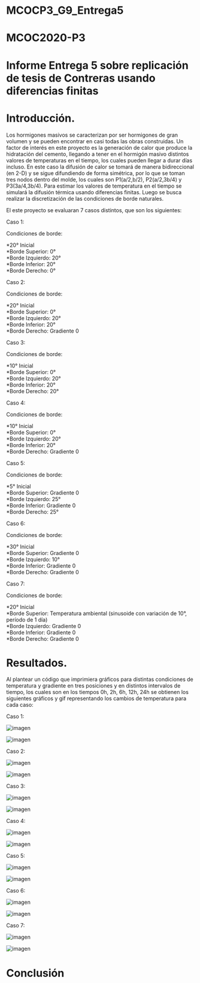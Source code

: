 # MCOCP3_G9_Entrega5

# MCOC2020-P3
  
# Informe Entrega 5 sobre replicación de tesis de Contreras usando diferencias finitas 

# Introducción.
Los hormigones masivos se caracterizan por ser hormigones de gran volumen y se pueden encontrar en casi todas las obras construidas. Un factor de interés en este proyecto es la generación de calor que produce la hidratación del cemento, llegando a tener en el hormigón masivo distintos valores de temperaturas en el tiempo, los cuales pueden llegar a durar días incluso. En este caso la difusión de calor se tomará de manera bidireccional (en 2-D) y se sigue difundiendo de forma simétrica, por lo que se toman tres nodos dentro del molde, los cuales son P1(a/2,b/2), P2(a/2,3b/4) y P3(3a/4,3b/4). Para estimar los valores de temperatura en el tiempo se simulará la difusión térmica usando diferencias finitas. Luego se busca realizar la discretización de las condiciones de borde naturales.

El este proyecto se evaluaran 7 casos distintos, que son los siguientes:

Caso 1:  
  
Condiciones de borde:  
  
*20° Inicial  
*Borde Superior: 0°  
*Borde Izquierdo: 20°  
*Borde Inferior: 20°  
*Borde Derecho: 0°  
  

Caso 2:  
  
Condiciones de borde:  
  
*20° Inicial  
*Borde Superior: 0°  
*Borde Izquierdo: 20°  
*Borde Inferior: 20°  
*Borde Derecho: Gradiente 0  
  
  
Caso 3:  
  
Condiciones de borde:  
  
*10° Inicial  
*Borde Superior: 0°  
*Borde Izquierdo: 20°  
*Borde Inferior: 20°  
*Borde Derecho: 20°  
  
  
Caso 4:  
  
Condiciones de borde:  
  
*10° Inicial  
*Borde Superior: 0°  
*Borde Izquierdo: 20°  
*Borde Inferior: 20°  
*Borde Derecho: Gradiente 0  
  
  
Caso 5:  
  
Condiciones de borde:  
  
*5° Inicial  
*Borde Superior: Gradiente 0  
*Borde Izquierdo: 25°  
*Borde Inferior: Gradiente 0  
*Borde Derecho: 25°  
  
  
Caso 6:  
  
Condiciones de borde:  
  
*30° Inicial  
*Borde Superior: Gradiente 0  
*Borde Izquierdo: 10°  
*Borde Inferior: Gradiente 0  
*Borde Derecho: Gradiente 0  
  
  
Caso 7:  
  
Condiciones de borde:  
  
*20° Inicial  
*Borde Superior: Temperatura ambiental (sinusoide con variación de 10°, período de 1 día)  
*Borde Izquierdo: Gradiente 0  
*Borde Inferior: Gradiente 0  
*Borde Derecho: Gradiente 0  
  
  

# Resultados.

 Al plantear un código que imprimiera gráficos para distintas condiciones de temperatura y gradiente en tres posiciones y en distintos intervalos de tiempo, los cuales son en los tiempos 0h, 2h, 6h, 12h, 24h se obtienen los siguientes gráficos y gif representando los cambios de temperatura para cada caso:
 
 Caso 1:
 
 ![imagen](/Grafico_Caso1.png)
 

![imagen](/2D_ej04_frame_Caso_1.gif)
  
  
Caso 2:
 
 ![imagen](/Grafico_Caso2.png)
 

![imagen](/2D_ej04_frame_Caso_2.gif)


Caso 3:
 
 ![imagen](/Grafico_Caso3.png)
 

![imagen](/2D_ej04_frame_Caso_3.gif)


Caso 4:
 
 ![imagen](/Grafico_Caso4.png)
 

![imagen](/2D_ej04_frame_Caso_4.gif)


Caso 5:
 
 ![imagen](/Grafico_Caso5.png)
 

![imagen](/2D_ej04_frame_Caso_5.gif)


Caso 6:
 
 ![imagen](/Grafico_Caso6.png)
 

![imagen](/2D_ej04_frame_Caso_6.gif)


Caso 7:
 
 ![imagen](/Grafico_Caso7.png)
 

![imagen](/2D_ej04_frame_Caso_7.gif)


# Conclusión


